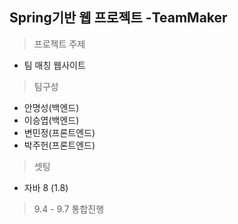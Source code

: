 ## Spring기반 웹 프로젝트 -TeamMaker

> 프로젝트 주제
* 팀 매칭 웹사이트

> 팀구성
* 안명성(백엔드)
* 이승엽(백엔드)
* 변민정(프론트엔드)
* 박주헌(프론트엔드)

> 셋팅
- 자바 8 (1.8)

> 9.4 - 9.7 통합진행
